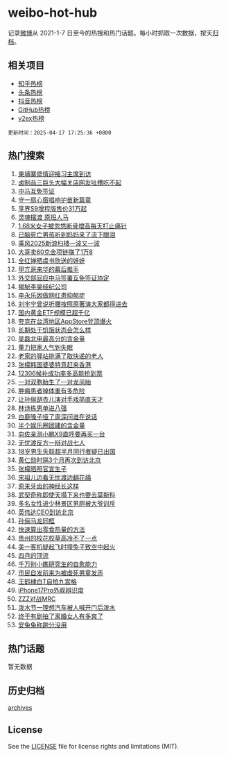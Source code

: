 # weibo-hot-hub

记录[微博](https://www.weibo.com)从 2021-1-7 日至今的热搜和热门话题。每小时抓取一次数据，按天[归档](archives)。

## 相关项目

- [知乎热榜](https://github.com/snaildev/zhihu-hot-hub)
- [头条热榜](https://github.com/snaildev/toutiao-hot-hub)
- [抖音热榜](https://github.com/snaildev/douyin-hot-hub)
- [GitHub热榜](https://github.com/snaildev/github-hot-hub)
- [v2ex热榜](https://github.com/snaildev/v2ex-hot-hub)


`更新时间：2025-04-17 17:25:36 +0800`

## 热门搜索

1. [柬埔寨盛情迎接习主席到访](https://m.weibo.cn/search?containerid=100103type%3D1%26t%3D10%26q%3D%23%E6%9F%AC%E5%9F%94%E5%AF%A8%E7%9B%9B%E6%83%85%E8%BF%8E%E6%8E%A5%E4%B9%A0%E4%B8%BB%E5%B8%AD%E5%88%B0%E8%AE%BF%23&stream_entry_id=51&isnewpage=1&extparam=seat%3D1%26pos%3D0%26filter_type%3Drealtimehot%26stream_entry_id%3D51%26c_type%3D51%26q%3D%2523%25E6%259F%25AC%25E5%259F%2594%25E5%25AF%25A8%25E7%259B%259B%25E6%2583%2585%25E8%25BF%258E%25E6%258E%25A5%25E4%25B9%25A0%25E4%25B8%25BB%25E5%25B8%25AD%25E5%2588%25B0%25E8%25AE%25BF%2523%26dgr%3D0%26cate%3D10103%26display_time%3D1744881934%26pre_seqid%3D174488193447703934333134)
1. [卤制品三巨头大幅关店网友吐槽吃不起](https://m.weibo.cn/search?containerid=100103type%3D1%26t%3D10%26q%3D%23%E5%8D%A4%E5%88%B6%E5%93%81%E4%B8%89%E5%B7%A8%E5%A4%B4%E5%A4%A7%E5%B9%85%E5%85%B3%E5%BA%97%E7%BD%91%E5%8F%8B%E5%90%90%E6%A7%BD%E5%90%83%E4%B8%8D%E8%B5%B7%23&stream_entry_id=31&isnewpage=1&extparam=seat%3D1%26stream_entry_id%3D31%26pos%3D0%26realpos%3D1%26band_rank%3D1%26flag%3D1%26filter_type%3Drealtimehot%26q%3D%2523%25E5%258D%25A4%25E5%2588%25B6%25E5%2593%2581%25E4%25B8%2589%25E5%25B7%25A8%25E5%25A4%25B4%25E5%25A4%25A7%25E5%25B9%2585%25E5%2585%25B3%25E5%25BA%2597%25E7%25BD%2591%25E5%258F%258B%25E5%2590%2590%25E6%25A7%25BD%25E5%2590%2583%25E4%25B8%258D%25E8%25B5%25B7%2523%26c_type%3D31%26lcate%3D5001%26dgr%3D0%26cate%3D5001%26display_time%3D1744881934%26pre_seqid%3D174488193447703934333134)
1. [中马互免签证](https://m.weibo.cn/search?containerid=100103type%3D1%26t%3D10%26q%3D%23%E4%B8%AD%E9%A9%AC%E4%BA%92%E5%85%8D%E7%AD%BE%E8%AF%81%23&stream_entry_id=31&isnewpage=1&extparam=seat%3D1%26stream_entry_id%3D31%26pos%3D1%26realpos%3D2%26band_rank%3D2%26flag%3D1%26filter_type%3Drealtimehot%26q%3D%2523%25E4%25B8%25AD%25E9%25A9%25AC%25E4%25BA%2592%25E5%2585%258D%25E7%25AD%25BE%25E8%25AF%2581%2523%26c_type%3D31%26lcate%3D5001%26dgr%3D0%26cate%3D5001%26display_time%3D1744881934%26pre_seqid%3D174488193447703934333134)
1. [守一扇心窗唱响护苗新篇章](https://m.weibo.cn/search?containerid=100103type%3D1%26t%3D10%26q%3D%23%E5%AE%88%E4%B8%80%E6%89%87%E5%BF%83%E7%AA%97%E5%94%B1%E5%93%8D%E6%8A%A4%E8%8B%97%E6%96%B0%E7%AF%87%E7%AB%A0%23&stream_entry_id=31&isnewpage=1&extparam=seat%3D1%26stream_entry_id%3D31%26pos%3D2%26realpos%3D3%26band_rank%3D3%26flag%3D0%26filter_type%3Drealtimehot%26q%3D%2523%25E5%25AE%2588%25E4%25B8%2580%25E6%2589%2587%25E5%25BF%2583%25E7%25AA%2597%25E5%2594%25B1%25E5%2593%258D%25E6%258A%25A4%25E8%258B%2597%25E6%2596%25B0%25E7%25AF%2587%25E7%25AB%25A0%2523%26c_type%3D31%26lcate%3D5001%26dgr%3D0%26cate%3D5001%26display_time%3D1744881934%26pre_seqid%3D174488193447703934333134)
1. [享界S9增程版售价31万起](https://m.weibo.cn/search?containerid=100103type%3D1%26t%3D10%26q%3D%23%E4%BA%AB%E7%95%8CS9%E5%A2%9E%E7%A8%8B%E7%89%88%E5%94%AE%E4%BB%B731%E4%B8%87%E8%B5%B7%23&stream_entry_id=31&isnewpage=1&extparam=seat%3D1%26adid%3D283109%26stream_entry_id%3D31%26pos%3D3%26topic_ad%3D1%26band_rank%3D4%26is_ad_pos%3D1%26filter_type%3Drealtimehot%26q%3D%2523%25E4%25BA%25AB%25E7%2595%258CS9%25E5%25A2%259E%25E7%25A8%258B%25E7%2589%2588%25E5%2594%25AE%25E4%25BB%25B731%25E4%25B8%2587%25E8%25B5%25B7%2523%26c_type%3D31%26lcate%3D5001%26dgr%3D0%26cate%3D5001%26display_time%3D1744881934%26pre_seqid%3D174488193447703934333134)
1. [灵魂摆渡 原班人马](https://m.weibo.cn/search?containerid=100103type%3D1%26t%3D10%26q%3D%E7%81%B5%E9%AD%82%E6%91%86%E6%B8%A1+%E5%8E%9F%E7%8F%AD%E4%BA%BA%E9%A9%AC&stream_entry_id=31&isnewpage=1&extparam=seat%3D1%26stream_entry_id%3D31%26pos%3D4%26realpos%3D4%26band_rank%3D4%26flag%3D1%26filter_type%3Drealtimehot%26q%3D%25E7%2581%25B5%25E9%25AD%2582%25E6%2591%2586%25E6%25B8%25A1%2520%25E5%258E%259F%25E7%258F%25AD%25E4%25BA%25BA%25E9%25A9%25AC%26c_type%3D31%26lcate%3D5001%26dgr%3D0%26cate%3D5001%26display_time%3D1744881934%26pre_seqid%3D174488193447703934333134)
1. [1.68米女子被忽悠断骨增高每天打止痛针](https://m.weibo.cn/search?containerid=100103type%3D1%26t%3D10%26q%3D%231.68%E7%B1%B3%E5%A5%B3%E5%AD%90%E8%A2%AB%E5%BF%BD%E6%82%A0%E6%96%AD%E9%AA%A8%E5%A2%9E%E9%AB%98%E6%AF%8F%E5%A4%A9%E6%89%93%E6%AD%A2%E7%97%9B%E9%92%88%23&stream_entry_id=31&isnewpage=1&extparam=seat%3D1%26stream_entry_id%3D31%26pos%3D5%26realpos%3D5%26band_rank%3D5%26flag%3D0%26filter_type%3Drealtimehot%26q%3D%25231.68%25E7%25B1%25B3%25E5%25A5%25B3%25E5%25AD%2590%25E8%25A2%25AB%25E5%25BF%25BD%25E6%2582%25A0%25E6%2596%25AD%25E9%25AA%25A8%25E5%25A2%259E%25E9%25AB%2598%25E6%25AF%258F%25E5%25A4%25A9%25E6%2589%2593%25E6%25AD%25A2%25E7%2597%259B%25E9%2592%2588%2523%26c_type%3D31%26lcate%3D5001%26dgr%3D0%26cate%3D5001%26display_time%3D1744881934%26pre_seqid%3D174488193447703934333134)
1. [已脑死亡男孩听到妈妈来了流下眼泪](https://m.weibo.cn/search?containerid=100103type%3D1%26t%3D10%26q%3D%23%E5%B7%B2%E8%84%91%E6%AD%BB%E4%BA%A1%E7%94%B7%E5%AD%A9%E5%90%AC%E5%88%B0%E5%A6%88%E5%A6%88%E6%9D%A5%E4%BA%86%E6%B5%81%E4%B8%8B%E7%9C%BC%E6%B3%AA%23&stream_entry_id=31&isnewpage=1&extparam=seat%3D1%26stream_entry_id%3D31%26pos%3D6%26realpos%3D6%26band_rank%3D6%26flag%3D2%26filter_type%3Drealtimehot%26q%3D%2523%25E5%25B7%25B2%25E8%2584%2591%25E6%25AD%25BB%25E4%25BA%25A1%25E7%2594%25B7%25E5%25AD%25A9%25E5%2590%25AC%25E5%2588%25B0%25E5%25A6%2588%25E5%25A6%2588%25E6%259D%25A5%25E4%25BA%2586%25E6%25B5%2581%25E4%25B8%258B%25E7%259C%25BC%25E6%25B3%25AA%2523%26c_type%3D31%26lcate%3D5001%26dgr%3D0%26cate%3D5001%26display_time%3D1744881934%26pre_seqid%3D174488193447703934333134)
1. [乘风2025新浪扫楼一波又一波](https://m.weibo.cn/search?containerid=100103type%3D1%26t%3D10%26q%3D%23%E4%B9%98%E9%A3%8E2025%E6%96%B0%E6%B5%AA%E6%89%AB%E6%A5%BC%E4%B8%80%E6%B3%A2%E5%8F%88%E4%B8%80%E6%B3%A2%23&stream_entry_id=31&isnewpage=1&extparam=seat%3D1%26adid%3D283145%26is_ad_pos%3D1%26pos%3D7%26band_rank%3D7%26stream_entry_id%3D31%26filter_type%3Drealtimehot%26q%3D%2523%25E4%25B9%2598%25E9%25A3%258E2025%25E6%2596%25B0%25E6%25B5%25AA%25E6%2589%25AB%25E6%25A5%25BC%25E4%25B8%2580%25E6%25B3%25A2%25E5%258F%2588%25E4%25B8%2580%25E6%25B3%25A2%2523%26c_type%3D31%26lcate%3D5001%26dgr%3D0%26cate%3D5001%26display_time%3D1744881934%26pre_seqid%3D174488193447703934333134)
1. [大哥卖60克金项链赚了1万8](https://m.weibo.cn/search?containerid=100103type%3D1%26t%3D10%26q%3D%23%E5%A4%A7%E5%93%A5%E5%8D%9660%E5%85%8B%E9%87%91%E9%A1%B9%E9%93%BE%E8%B5%9A%E4%BA%861%E4%B8%878%23&stream_entry_id=31&isnewpage=1&extparam=seat%3D1%26stream_entry_id%3D31%26pos%3D8%26realpos%3D7%26band_rank%3D7%26flag%3D1%26filter_type%3Drealtimehot%26q%3D%2523%25E5%25A4%25A7%25E5%2593%25A5%25E5%258D%259660%25E5%2585%258B%25E9%2587%2591%25E9%25A1%25B9%25E9%2593%25BE%25E8%25B5%259A%25E4%25BA%25861%25E4%25B8%25878%2523%26c_type%3D31%26lcate%3D5001%26dgr%3D0%26cate%3D5001%26display_time%3D1744881934%26pre_seqid%3D174488193447703934333134)
1. [全红婵晒虞书欣送的娃娃](https://m.weibo.cn/search?containerid=100103type%3D1%26t%3D10%26q%3D%23%E5%85%A8%E7%BA%A2%E5%A9%B5%E6%99%92%E8%99%9E%E4%B9%A6%E6%AC%A3%E9%80%81%E7%9A%84%E5%A8%83%E5%A8%83%23&stream_entry_id=31&isnewpage=1&extparam=seat%3D1%26stream_entry_id%3D31%26pos%3D9%26realpos%3D8%26band_rank%3D8%26flag%3D0%26filter_type%3Drealtimehot%26q%3D%2523%25E5%2585%25A8%25E7%25BA%25A2%25E5%25A9%25B5%25E6%2599%2592%25E8%2599%259E%25E4%25B9%25A6%25E6%25AC%25A3%25E9%2580%2581%25E7%259A%2584%25E5%25A8%2583%25E5%25A8%2583%2523%26c_type%3D31%26lcate%3D5001%26dgr%3D0%26cate%3D5001%26display_time%3D1744881934%26pre_seqid%3D174488193447703934333134)
1. [甲亢哥来华的幕后推手](https://m.weibo.cn/search?containerid=100103type%3D1%26t%3D10%26q%3D%E7%94%B2%E4%BA%A2%E5%93%A5%E6%9D%A5%E5%8D%8E%E7%9A%84%E5%B9%95%E5%90%8E%E6%8E%A8%E6%89%8B&stream_entry_id=31&isnewpage=1&extparam=seat%3D1%26stream_entry_id%3D31%26pos%3D10%26realpos%3D9%26band_rank%3D9%26flag%3D0%26filter_type%3Drealtimehot%26q%3D%25E7%2594%25B2%25E4%25BA%25A2%25E5%2593%25A5%25E6%259D%25A5%25E5%258D%258E%25E7%259A%2584%25E5%25B9%2595%25E5%2590%258E%25E6%258E%25A8%25E6%2589%258B%26c_type%3D31%26lcate%3D5001%26dgr%3D0%26cate%3D5001%26display_time%3D1744881934%26pre_seqid%3D174488193447703934333134)
1. [外交部回应中马签署互免签证协定](https://m.weibo.cn/search?containerid=100103type%3D1%26t%3D10%26q%3D%23%E5%A4%96%E4%BA%A4%E9%83%A8%E5%9B%9E%E5%BA%94%E4%B8%AD%E9%A9%AC%E7%AD%BE%E7%BD%B2%E4%BA%92%E5%85%8D%E7%AD%BE%E8%AF%81%E5%8D%8F%E5%AE%9A%23&stream_entry_id=31&isnewpage=1&extparam=seat%3D1%26stream_entry_id%3D31%26pos%3D11%26realpos%3D10%26band_rank%3D10%26flag%3D1%26filter_type%3Drealtimehot%26q%3D%2523%25E5%25A4%2596%25E4%25BA%25A4%25E9%2583%25A8%25E5%259B%259E%25E5%25BA%2594%25E4%25B8%25AD%25E9%25A9%25AC%25E7%25AD%25BE%25E7%25BD%25B2%25E4%25BA%2592%25E5%2585%258D%25E7%25AD%25BE%25E8%25AF%2581%25E5%258D%258F%25E5%25AE%259A%2523%26c_type%3D31%26lcate%3D5001%26dgr%3D0%26cate%3D5001%26display_time%3D1744881934%26pre_seqid%3D174488193447703934333134)
1. [揭秘李昊经纪公司](https://m.weibo.cn/search?containerid=100103type%3D1%26t%3D10%26q%3D%23%E6%8F%AD%E7%A7%98%E6%9D%8E%E6%98%8A%E7%BB%8F%E7%BA%AA%E5%85%AC%E5%8F%B8%23&stream_entry_id=31&isnewpage=1&extparam=seat%3D1%26stream_entry_id%3D31%26pos%3D12%26realpos%3D11%26band_rank%3D11%26flag%3D1%26filter_type%3Drealtimehot%26q%3D%2523%25E6%258F%25AD%25E7%25A7%2598%25E6%259D%258E%25E6%2598%258A%25E7%25BB%258F%25E7%25BA%25AA%25E5%2585%25AC%25E5%258F%25B8%2523%26c_type%3D31%26lcate%3D5001%26dgr%3D0%26cate%3D5001%26display_time%3D1744881934%26pre_seqid%3D174488193447703934333134)
1. [李永乐因做网红患抑郁症](https://m.weibo.cn/search?containerid=100103type%3D1%26t%3D10%26q%3D%23%E6%9D%8E%E6%B0%B8%E4%B9%90%E5%9B%A0%E5%81%9A%E7%BD%91%E7%BA%A2%E6%82%A3%E6%8A%91%E9%83%81%E7%97%87%23&stream_entry_id=31&isnewpage=1&extparam=seat%3D1%26stream_entry_id%3D31%26pos%3D13%26realpos%3D12%26band_rank%3D12%26flag%3D1%26filter_type%3Drealtimehot%26q%3D%2523%25E6%259D%258E%25E6%25B0%25B8%25E4%25B9%2590%25E5%259B%25A0%25E5%2581%259A%25E7%25BD%2591%25E7%25BA%25A2%25E6%2582%25A3%25E6%258A%2591%25E9%2583%2581%25E7%2597%2587%2523%26c_type%3D31%26lcate%3D5001%26dgr%3D0%26cate%3D5001%26display_time%3D1744881934%26pre_seqid%3D174488193447703934333134)
1. [刘宇宁曾说折腰按照原著演大家都得进去](https://m.weibo.cn/search?containerid=100103type%3D1%26t%3D10%26q%3D%23%E5%88%98%E5%AE%87%E5%AE%81%E6%9B%BE%E8%AF%B4%E6%8A%98%E8%85%B0%E6%8C%89%E7%85%A7%E5%8E%9F%E8%91%97%E6%BC%94%E5%A4%A7%E5%AE%B6%E9%83%BD%E5%BE%97%E8%BF%9B%E5%8E%BB%23&stream_entry_id=31&isnewpage=1&extparam=seat%3D1%26stream_entry_id%3D31%26pos%3D14%26realpos%3D13%26band_rank%3D13%26flag%3D1%26filter_type%3Drealtimehot%26q%3D%2523%25E5%2588%2598%25E5%25AE%2587%25E5%25AE%2581%25E6%259B%25BE%25E8%25AF%25B4%25E6%258A%2598%25E8%2585%25B0%25E6%258C%2589%25E7%2585%25A7%25E5%258E%259F%25E8%2591%2597%25E6%25BC%2594%25E5%25A4%25A7%25E5%25AE%25B6%25E9%2583%25BD%25E5%25BE%2597%25E8%25BF%259B%25E5%258E%25BB%2523%26c_type%3D31%26lcate%3D5001%26dgr%3D0%26cate%3D5001%26display_time%3D1744881934%26pre_seqid%3D174488193447703934333134)
1. [国内黄金ETF规模已超千亿](https://m.weibo.cn/search?containerid=100103type%3D1%26t%3D10%26q%3D%23%E5%9B%BD%E5%86%85%E9%BB%84%E9%87%91ETF%E8%A7%84%E6%A8%A1%E5%B7%B2%E8%B6%85%E5%8D%83%E4%BA%BF%23&stream_entry_id=31&isnewpage=1&extparam=seat%3D1%26stream_entry_id%3D31%26pos%3D15%26realpos%3D14%26band_rank%3D14%26flag%3D1%26filter_type%3Drealtimehot%26q%3D%2523%25E5%259B%25BD%25E5%2586%2585%25E9%25BB%2584%25E9%2587%2591ETF%25E8%25A7%2584%25E6%25A8%25A1%25E5%25B7%25B2%25E8%25B6%2585%25E5%258D%2583%25E4%25BA%25BF%2523%26c_type%3D31%26lcate%3D5001%26dgr%3D0%26cate%3D5001%26display_time%3D1744881934%26pre_seqid%3D174488193447703934333134)
1. [夸克在台湾地区AppStore登顶爆火](https://m.weibo.cn/search?containerid=100103type%3D1%26t%3D10%26q%3D%23%E5%A4%B8%E5%85%8B%E5%9C%A8%E5%8F%B0%E6%B9%BE%E5%9C%B0%E5%8C%BAAppStore%E7%99%BB%E9%A1%B6%E7%88%86%E7%81%AB%23&stream_entry_id=31&isnewpage=1&extparam=seat%3D1%26adid%3D283165%26stream_entry_id%3D31%26pos%3D16%26realpos%3D15%26band_rank%3D15%26flag%3D1%26filter_type%3Drealtimehot%26q%3D%2523%25E5%25A4%25B8%25E5%2585%258B%25E5%259C%25A8%25E5%258F%25B0%25E6%25B9%25BE%25E5%259C%25B0%25E5%258C%25BAAppStore%25E7%2599%25BB%25E9%25A1%25B6%25E7%2588%2586%25E7%2581%25AB%2523%26c_type%3D31%26lcate%3D5001%26dgr%3D0%26cate%3D5001%26display_time%3D1744881934%26pre_seqid%3D174488193447703934333134)
1. [长期处于饥饿状态会怎么样](https://m.weibo.cn/search?containerid=100103type%3D1%26t%3D10%26q%3D%E9%95%BF%E6%9C%9F%E5%A4%84%E4%BA%8E%E9%A5%A5%E9%A5%BF%E7%8A%B6%E6%80%81%E4%BC%9A%E6%80%8E%E4%B9%88%E6%A0%B7&stream_entry_id=31&isnewpage=1&extparam=seat%3D1%26stream_entry_id%3D31%26pos%3D17%26is_ai_ask%3D1%26band_rank%3D16%26realpos%3D16%26first_ask_mid%3D%26flag%3D0%26filter_type%3Drealtimehot%26q%3D%25E9%2595%25BF%25E6%259C%259F%25E5%25A4%2584%25E4%25BA%258E%25E9%25A5%25A5%25E9%25A5%25BF%25E7%258A%25B6%25E6%2580%2581%25E4%25BC%259A%25E6%2580%258E%25E4%25B9%2588%25E6%25A0%25B7%26c_type%3D31%26lcate%3D5001%26dgr%3D0%26cate%3D5001%26display_time%3D1744881934%26pre_seqid%3D174488193447703934333134)
1. [吴磊北电最高分的含金量](https://m.weibo.cn/search?containerid=100103type%3D1%26t%3D10%26q%3D%23%E5%90%B4%E7%A3%8A%E5%8C%97%E7%94%B5%E6%9C%80%E9%AB%98%E5%88%86%E7%9A%84%E5%90%AB%E9%87%91%E9%87%8F%23&stream_entry_id=31&isnewpage=1&extparam=seat%3D1%26stream_entry_id%3D31%26pos%3D18%26realpos%3D17%26band_rank%3D17%26flag%3D1%26filter_type%3Drealtimehot%26q%3D%2523%25E5%2590%25B4%25E7%25A3%258A%25E5%258C%2597%25E7%2594%25B5%25E6%259C%2580%25E9%25AB%2598%25E5%2588%2586%25E7%259A%2584%25E5%2590%25AB%25E9%2587%2591%25E9%2587%258F%2523%26c_type%3D31%26lcate%3D5001%26dgr%3D0%26cate%3D5001%26display_time%3D1744881934%26pre_seqid%3D174488193447703934333134)
1. [董力把家人气到失眠](https://m.weibo.cn/search?containerid=100103type%3D1%26t%3D10%26q%3D%E8%91%A3%E5%8A%9B%E6%8A%8A%E5%AE%B6%E4%BA%BA%E6%B0%94%E5%88%B0%E5%A4%B1%E7%9C%A0&stream_entry_id=31&isnewpage=1&extparam=seat%3D1%26stream_entry_id%3D31%26pos%3D19%26realpos%3D18%26band_rank%3D18%26flag%3D2%26filter_type%3Drealtimehot%26q%3D%25E8%2591%25A3%25E5%258A%259B%25E6%258A%258A%25E5%25AE%25B6%25E4%25BA%25BA%25E6%25B0%2594%25E5%2588%25B0%25E5%25A4%25B1%25E7%259C%25A0%26c_type%3D31%26lcate%3D5001%26dgr%3D0%26cate%3D5001%26display_time%3D1744881934%26pre_seqid%3D174488193447703934333134)
1. [老家的驿站排满了取快递的老人](https://m.weibo.cn/search?containerid=100103type%3D1%26t%3D10%26q%3D%23%E8%80%81%E5%AE%B6%E7%9A%84%E9%A9%BF%E7%AB%99%E6%8E%92%E6%BB%A1%E4%BA%86%E5%8F%96%E5%BF%AB%E9%80%92%E7%9A%84%E8%80%81%E4%BA%BA%23&stream_entry_id=31&isnewpage=1&extparam=seat%3D1%26stream_entry_id%3D31%26pos%3D20%26realpos%3D19%26band_rank%3D19%26flag%3D1%26filter_type%3Drealtimehot%26q%3D%2523%25E8%2580%2581%25E5%25AE%25B6%25E7%259A%2584%25E9%25A9%25BF%25E7%25AB%2599%25E6%258E%2592%25E6%25BB%25A1%25E4%25BA%2586%25E5%258F%2596%25E5%25BF%25AB%25E9%2580%2592%25E7%259A%2584%25E8%2580%2581%25E4%25BA%25BA%2523%26c_type%3D31%26lcate%3D5001%26dgr%3D0%26cate%3D5001%26display_time%3D1744881934%26pre_seqid%3D174488193447703934333134)
1. [张檬韩国婆婆特意赶来香港](https://m.weibo.cn/search?containerid=100103type%3D1%26t%3D10%26q%3D%23%E5%BC%A0%E6%AA%AC%E9%9F%A9%E5%9B%BD%E5%A9%86%E5%A9%86%E7%89%B9%E6%84%8F%E8%B5%B6%E6%9D%A5%E9%A6%99%E6%B8%AF%23&stream_entry_id=31&isnewpage=1&extparam=seat%3D1%26stream_entry_id%3D31%26pos%3D21%26realpos%3D20%26band_rank%3D20%26flag%3D2%26filter_type%3Drealtimehot%26q%3D%2523%25E5%25BC%25A0%25E6%25AA%25AC%25E9%259F%25A9%25E5%259B%25BD%25E5%25A9%2586%25E5%25A9%2586%25E7%2589%25B9%25E6%2584%258F%25E8%25B5%25B6%25E6%259D%25A5%25E9%25A6%2599%25E6%25B8%25AF%2523%26c_type%3D31%26lcate%3D5001%26dgr%3D0%26cate%3D5001%26display_time%3D1744881934%26pre_seqid%3D174488193447703934333134)
1. [12306候补成功率多高能抢到票](https://m.weibo.cn/search?containerid=100103type%3D1%26t%3D10%26q%3D%2312306%E5%80%99%E8%A1%A5%E6%88%90%E5%8A%9F%E7%8E%87%E5%A4%9A%E9%AB%98%E8%83%BD%E6%8A%A2%E5%88%B0%E7%A5%A8%23&stream_entry_id=31&isnewpage=1&extparam=seat%3D1%26stream_entry_id%3D31%26pos%3D22%26realpos%3D21%26band_rank%3D21%26flag%3D1%26filter_type%3Drealtimehot%26q%3D%252312306%25E5%2580%2599%25E8%25A1%25A5%25E6%2588%2590%25E5%258A%259F%25E7%258E%2587%25E5%25A4%259A%25E9%25AB%2598%25E8%2583%25BD%25E6%258A%25A2%25E5%2588%25B0%25E7%25A5%25A8%2523%26c_type%3D31%26lcate%3D5001%26dgr%3D0%26cate%3D5001%26display_time%3D1744881934%26pre_seqid%3D174488193447703934333134)
1. [一对双胞胎生了一对龙凤胎](https://m.weibo.cn/search?containerid=100103type%3D1%26t%3D10%26q%3D%23%E4%B8%80%E5%AF%B9%E5%8F%8C%E8%83%9E%E8%83%8E%E7%94%9F%E4%BA%86%E4%B8%80%E5%AF%B9%E9%BE%99%E5%87%A4%E8%83%8E%23&stream_entry_id=31&isnewpage=1&extparam=seat%3D1%26stream_entry_id%3D31%26pos%3D23%26realpos%3D22%26band_rank%3D22%26flag%3D0%26filter_type%3Drealtimehot%26q%3D%2523%25E4%25B8%2580%25E5%25AF%25B9%25E5%258F%258C%25E8%2583%259E%25E8%2583%258E%25E7%2594%259F%25E4%25BA%2586%25E4%25B8%2580%25E5%25AF%25B9%25E9%25BE%2599%25E5%2587%25A4%25E8%2583%258E%2523%26c_type%3D31%26lcate%3D5001%26dgr%3D0%26cate%3D5001%26display_time%3D1744881934%26pre_seqid%3D174488193447703934333134)
1. [肿瘤患者掉体重有多危险](https://m.weibo.cn/search?containerid=100103type%3D1%26t%3D10%26q%3D%23%E8%82%BF%E7%98%A4%E6%82%A3%E8%80%85%E6%8E%89%E4%BD%93%E9%87%8D%E6%9C%89%E5%A4%9A%E5%8D%B1%E9%99%A9%23&stream_entry_id=31&isnewpage=1&extparam=seat%3D1%26stream_entry_id%3D31%26pos%3D24%26is_ai_ask%3D1%26band_rank%3D23%26realpos%3D23%26first_ask_mid%3D%26flag%3D0%26filter_type%3Drealtimehot%26q%3D%2523%25E8%2582%25BF%25E7%2598%25A4%25E6%2582%25A3%25E8%2580%2585%25E6%258E%2589%25E4%25BD%2593%25E9%2587%258D%25E6%259C%2589%25E5%25A4%259A%25E5%258D%25B1%25E9%2599%25A9%2523%26c_type%3D31%26lcate%3D5001%26dgr%3D0%26cate%3D5001%26display_time%3D1744881934%26pre_seqid%3D174488193447703934333134)
1. [让孙俪胡杏儿演对手戏简直天才](https://m.weibo.cn/search?containerid=100103type%3D1%26t%3D10%26q%3D%E8%AE%A9%E5%AD%99%E4%BF%AA%E8%83%A1%E6%9D%8F%E5%84%BF%E6%BC%94%E5%AF%B9%E6%89%8B%E6%88%8F%E7%AE%80%E7%9B%B4%E5%A4%A9%E6%89%8D&stream_entry_id=31&isnewpage=1&extparam=seat%3D1%26stream_entry_id%3D31%26pos%3D25%26realpos%3D24%26band_rank%3D24%26flag%3D0%26filter_type%3Drealtimehot%26q%3D%25E8%25AE%25A9%25E5%25AD%2599%25E4%25BF%25AA%25E8%2583%25A1%25E6%259D%258F%25E5%2584%25BF%25E6%25BC%2594%25E5%25AF%25B9%25E6%2589%258B%25E6%2588%258F%25E7%25AE%2580%25E7%259B%25B4%25E5%25A4%25A9%25E6%2589%258D%26c_type%3D31%26lcate%3D5001%26dgr%3D0%26cate%3D5001%26display_time%3D1744881934%26pre_seqid%3D174488193447703934333134)
1. [林诗栋男单进八强](https://m.weibo.cn/search?containerid=100103type%3D1%26t%3D10%26q%3D%23%E6%9E%97%E8%AF%97%E6%A0%8B%E7%94%B7%E5%8D%95%E8%BF%9B%E5%85%AB%E5%BC%BA%23&stream_entry_id=31&isnewpage=1&extparam=seat%3D1%26stream_entry_id%3D31%26pos%3D26%26realpos%3D25%26band_rank%3D25%26flag%3D1%26filter_type%3Drealtimehot%26q%3D%2523%25E6%259E%2597%25E8%25AF%2597%25E6%25A0%258B%25E7%2594%25B7%25E5%258D%2595%25E8%25BF%259B%25E5%2585%25AB%25E5%25BC%25BA%2523%26c_type%3D31%26lcate%3D5001%26dgr%3D0%26cate%3D5001%26display_time%3D1744881934%26pre_seqid%3D174488193447703934333134)
1. [白鹿嗓子哑了周深问谁在说话](https://m.weibo.cn/search?containerid=100103type%3D1%26t%3D10%26q%3D%23%E7%99%BD%E9%B9%BF%E5%97%93%E5%AD%90%E5%93%91%E4%BA%86%E5%91%A8%E6%B7%B1%E9%97%AE%E8%B0%81%E5%9C%A8%E8%AF%B4%E8%AF%9D%23&stream_entry_id=31&isnewpage=1&extparam=seat%3D1%26stream_entry_id%3D31%26pos%3D27%26realpos%3D26%26band_rank%3D26%26flag%3D0%26filter_type%3Drealtimehot%26q%3D%2523%25E7%2599%25BD%25E9%25B9%25BF%25E5%2597%2593%25E5%25AD%2590%25E5%2593%2591%25E4%25BA%2586%25E5%2591%25A8%25E6%25B7%25B1%25E9%2597%25AE%25E8%25B0%2581%25E5%259C%25A8%25E8%25AF%25B4%25E8%25AF%259D%2523%26c_type%3D31%26lcate%3D5001%26dgr%3D0%26cate%3D5001%26display_time%3D1744881934%26pre_seqid%3D174488193447703934333134)
1. [半个娱乐圈团建的含金量](https://m.weibo.cn/search?containerid=100103type%3D1%26t%3D10%26q%3D%23%E5%8D%8A%E4%B8%AA%E5%A8%B1%E4%B9%90%E5%9C%88%E5%9B%A2%E5%BB%BA%E7%9A%84%E5%90%AB%E9%87%91%E9%87%8F%23&stream_entry_id=31&isnewpage=1&extparam=seat%3D1%26stream_entry_id%3D31%26pos%3D28%26realpos%3D27%26band_rank%3D27%26flag%3D0%26filter_type%3Drealtimehot%26q%3D%2523%25E5%258D%258A%25E4%25B8%25AA%25E5%25A8%25B1%25E4%25B9%2590%25E5%259C%2588%25E5%259B%25A2%25E5%25BB%25BA%25E7%259A%2584%25E5%2590%25AB%25E9%2587%2591%25E9%2587%258F%2523%26c_type%3D31%26lcate%3D5001%26dgr%3D0%26cate%3D5001%26display_time%3D1744881934%26pre_seqid%3D174488193447703934333134)
1. [向佐亲测小鹏X9直呼要再买一台](https://m.weibo.cn/search?containerid=100103type%3D1%26t%3D10%26q%3D%23%E5%90%91%E4%BD%90%E4%BA%B2%E6%B5%8B%E5%B0%8F%E9%B9%8FX9%E7%9B%B4%E5%91%BC%E8%A6%81%E5%86%8D%E4%B9%B0%E4%B8%80%E5%8F%B0%23&stream_entry_id=31&isnewpage=1&extparam=seat%3D1%26stream_entry_id%3D31%26pos%3D29%26realpos%3D28%26band_rank%3D28%26flag%3D1%26filter_type%3Drealtimehot%26q%3D%2523%25E5%2590%2591%25E4%25BD%2590%25E4%25BA%25B2%25E6%25B5%258B%25E5%25B0%258F%25E9%25B9%258FX9%25E7%259B%25B4%25E5%2591%25BC%25E8%25A6%2581%25E5%2586%258D%25E4%25B9%25B0%25E4%25B8%2580%25E5%258F%25B0%2523%26c_type%3D31%26lcate%3D5001%26dgr%3D0%26cate%3D5001%26display_time%3D1744881934%26pre_seqid%3D174488193447703934333134)
1. [无忧渡反方一辩对战七人](https://m.weibo.cn/search?containerid=100103type%3D1%26t%3D10%26q%3D%E6%97%A0%E5%BF%A7%E6%B8%A1%E5%8F%8D%E6%96%B9%E4%B8%80%E8%BE%A9%E5%AF%B9%E6%88%98%E4%B8%83%E4%BA%BA&stream_entry_id=31&isnewpage=1&extparam=seat%3D1%26stream_entry_id%3D31%26pos%3D30%26realpos%3D29%26band_rank%3D29%26flag%3D1%26filter_type%3Drealtimehot%26q%3D%25E6%2597%25A0%25E5%25BF%25A7%25E6%25B8%25A1%25E5%258F%258D%25E6%2596%25B9%25E4%25B8%2580%25E8%25BE%25A9%25E5%25AF%25B9%25E6%2588%2598%25E4%25B8%2583%25E4%25BA%25BA%26c_type%3D31%26lcate%3D5001%26dgr%3D0%26cate%3D5001%26display_time%3D1744881934%26pre_seqid%3D174488193447703934333134)
1. [18岁男生失联超半月同行者疑已出国](https://m.weibo.cn/search?containerid=100103type%3D1%26t%3D10%26q%3D%2318%E5%B2%81%E7%94%B7%E7%94%9F%E5%A4%B1%E8%81%94%E8%B6%85%E5%8D%8A%E6%9C%88%E5%90%8C%E8%A1%8C%E8%80%85%E7%96%91%E5%B7%B2%E5%87%BA%E5%9B%BD%23&stream_entry_id=31&isnewpage=1&extparam=seat%3D1%26stream_entry_id%3D31%26pos%3D31%26realpos%3D30%26band_rank%3D30%26flag%3D1%26filter_type%3Drealtimehot%26q%3D%252318%25E5%25B2%2581%25E7%2594%25B7%25E7%2594%259F%25E5%25A4%25B1%25E8%2581%2594%25E8%25B6%2585%25E5%258D%258A%25E6%259C%2588%25E5%2590%258C%25E8%25A1%258C%25E8%2580%2585%25E7%2596%2591%25E5%25B7%25B2%25E5%2587%25BA%25E5%259B%25BD%2523%26c_type%3D31%26lcate%3D5001%26dgr%3D0%26cate%3D5001%26display_time%3D1744881934%26pre_seqid%3D174488193447703934333134)
1. [黄仁勋时隔3个月再次到访北京](https://m.weibo.cn/search?containerid=100103type%3D1%26t%3D10%26q%3D%23%E9%BB%84%E4%BB%81%E5%8B%8B%E6%97%B6%E9%9A%943%E4%B8%AA%E6%9C%88%E5%86%8D%E6%AC%A1%E5%88%B0%E8%AE%BF%E5%8C%97%E4%BA%AC%23&stream_entry_id=31&isnewpage=1&extparam=seat%3D1%26stream_entry_id%3D31%26pos%3D32%26realpos%3D31%26band_rank%3D31%26flag%3D0%26filter_type%3Drealtimehot%26q%3D%2523%25E9%25BB%2584%25E4%25BB%2581%25E5%258B%258B%25E6%2597%25B6%25E9%259A%25943%25E4%25B8%25AA%25E6%259C%2588%25E5%2586%258D%25E6%25AC%25A1%25E5%2588%25B0%25E8%25AE%25BF%25E5%258C%2597%25E4%25BA%25AC%2523%26c_type%3D31%26lcate%3D5001%26dgr%3D0%26cate%3D5001%26display_time%3D1744881934%26pre_seqid%3D174488193447703934333134)
1. [张檬晒照官宣生子](https://m.weibo.cn/search?containerid=100103type%3D1%26t%3D10%26q%3D%23%E5%BC%A0%E6%AA%AC%E6%99%92%E7%85%A7%E5%AE%98%E5%AE%A3%E7%94%9F%E5%AD%90%23&stream_entry_id=31&isnewpage=1&extparam=seat%3D1%26stream_entry_id%3D31%26pos%3D33%26realpos%3D32%26band_rank%3D32%26flag%3D0%26filter_type%3Drealtimehot%26q%3D%2523%25E5%25BC%25A0%25E6%25AA%25AC%25E6%2599%2592%25E7%2585%25A7%25E5%25AE%2598%25E5%25AE%25A3%25E7%2594%259F%25E5%25AD%2590%2523%26c_type%3D31%26lcate%3D5001%26dgr%3D0%26cate%3D5001%26display_time%3D1744881934%26pre_seqid%3D174488193447703934333134)
1. [宋祖儿边看无忧渡边翻花绳](https://m.weibo.cn/search?containerid=100103type%3D1%26t%3D10%26q%3D%23%E5%AE%8B%E7%A5%96%E5%84%BF%E8%BE%B9%E7%9C%8B%E6%97%A0%E5%BF%A7%E6%B8%A1%E8%BE%B9%E7%BF%BB%E8%8A%B1%E7%BB%B3%23&stream_entry_id=31&isnewpage=1&extparam=seat%3D1%26stream_entry_id%3D31%26pos%3D34%26realpos%3D33%26band_rank%3D33%26flag%3D1%26filter_type%3Drealtimehot%26q%3D%2523%25E5%25AE%258B%25E7%25A5%2596%25E5%2584%25BF%25E8%25BE%25B9%25E7%259C%258B%25E6%2597%25A0%25E5%25BF%25A7%25E6%25B8%25A1%25E8%25BE%25B9%25E7%25BF%25BB%25E8%258A%25B1%25E7%25BB%25B3%2523%26c_type%3D31%26lcate%3D5001%26dgr%3D0%26cate%3D5001%26display_time%3D1744881934%26pre_seqid%3D174488193447703934333134)
1. [原来牙齿的神经长这样](https://m.weibo.cn/search?containerid=100103type%3D1%26t%3D10%26q%3D%23%E5%8E%9F%E6%9D%A5%E7%89%99%E9%BD%BF%E7%9A%84%E7%A5%9E%E7%BB%8F%E9%95%BF%E8%BF%99%E6%A0%B7%23&stream_entry_id=31&isnewpage=1&extparam=seat%3D1%26stream_entry_id%3D31%26pos%3D35%26realpos%3D34%26band_rank%3D34%26flag%3D1%26filter_type%3Drealtimehot%26q%3D%2523%25E5%258E%259F%25E6%259D%25A5%25E7%2589%2599%25E9%25BD%25BF%25E7%259A%2584%25E7%25A5%259E%25E7%25BB%258F%25E9%2595%25BF%25E8%25BF%2599%25E6%25A0%25B7%2523%26c_type%3D31%26lcate%3D5001%26dgr%3D0%26cate%3D5001%26display_time%3D1744881934%26pre_seqid%3D174488193447703934333134)
1. [武契奇称即使天塌下来也要去莫斯科](https://m.weibo.cn/search?containerid=100103type%3D1%26t%3D10%26q%3D%23%E6%AD%A6%E5%A5%91%E5%A5%87%E7%A7%B0%E5%8D%B3%E4%BD%BF%E5%A4%A9%E5%A1%8C%E4%B8%8B%E6%9D%A5%E4%B9%9F%E8%A6%81%E5%8E%BB%E8%8E%AB%E6%96%AF%E7%A7%91%23&stream_entry_id=31&isnewpage=1&extparam=seat%3D1%26stream_entry_id%3D31%26pos%3D36%26realpos%3D35%26band_rank%3D35%26flag%3D1%26filter_type%3Drealtimehot%26q%3D%2523%25E6%25AD%25A6%25E5%25A5%2591%25E5%25A5%2587%25E7%25A7%25B0%25E5%258D%25B3%25E4%25BD%25BF%25E5%25A4%25A9%25E5%25A1%258C%25E4%25B8%258B%25E6%259D%25A5%25E4%25B9%259F%25E8%25A6%2581%25E5%258E%25BB%25E8%258E%25AB%25E6%2596%25AF%25E7%25A7%2591%2523%26c_type%3D31%26lcate%3D5001%26dgr%3D0%26cate%3D5001%26display_time%3D1744881934%26pre_seqid%3D174488193447703934333134)
1. [多名女性进少林景区男厕被大爷训斥](https://m.weibo.cn/search?containerid=100103type%3D1%26t%3D10%26q%3D%23%E5%A4%9A%E5%90%8D%E5%A5%B3%E6%80%A7%E8%BF%9B%E5%B0%91%E6%9E%97%E6%99%AF%E5%8C%BA%E7%94%B7%E5%8E%95%E8%A2%AB%E5%A4%A7%E7%88%B7%E8%AE%AD%E6%96%A5%23&stream_entry_id=31&isnewpage=1&extparam=seat%3D1%26stream_entry_id%3D31%26pos%3D37%26realpos%3D36%26band_rank%3D36%26flag%3D1%26filter_type%3Drealtimehot%26q%3D%2523%25E5%25A4%259A%25E5%2590%258D%25E5%25A5%25B3%25E6%2580%25A7%25E8%25BF%259B%25E5%25B0%2591%25E6%259E%2597%25E6%2599%25AF%25E5%258C%25BA%25E7%2594%25B7%25E5%258E%2595%25E8%25A2%25AB%25E5%25A4%25A7%25E7%2588%25B7%25E8%25AE%25AD%25E6%2596%25A5%2523%26c_type%3D31%26lcate%3D5001%26dgr%3D0%26cate%3D5001%26display_time%3D1744881934%26pre_seqid%3D174488193447703934333134)
1. [英伟达CEO到访北京](https://m.weibo.cn/search?containerid=100103type%3D1%26t%3D10%26q%3D%23%E8%8B%B1%E4%BC%9F%E8%BE%BECEO%E5%88%B0%E8%AE%BF%E5%8C%97%E4%BA%AC%23&stream_entry_id=31&isnewpage=1&extparam=seat%3D1%26stream_entry_id%3D31%26pos%3D38%26realpos%3D37%26band_rank%3D37%26flag%3D1%26filter_type%3Drealtimehot%26q%3D%2523%25E8%258B%25B1%25E4%25BC%259F%25E8%25BE%25BECEO%25E5%2588%25B0%25E8%25AE%25BF%25E5%258C%2597%25E4%25BA%25AC%2523%26c_type%3D31%26lcate%3D5001%26dgr%3D0%26cate%3D5001%26display_time%3D1744881934%26pre_seqid%3D174488193447703934333134)
1. [孙俪马龙同框](https://m.weibo.cn/search?containerid=100103type%3D1%26t%3D10%26q%3D%23%E5%AD%99%E4%BF%AA%E9%A9%AC%E9%BE%99%E5%90%8C%E6%A1%86%23&stream_entry_id=31&isnewpage=1&extparam=seat%3D1%26stream_entry_id%3D31%26pos%3D39%26realpos%3D38%26band_rank%3D38%26flag%3D1%26filter_type%3Drealtimehot%26q%3D%2523%25E5%25AD%2599%25E4%25BF%25AA%25E9%25A9%25AC%25E9%25BE%2599%25E5%2590%258C%25E6%25A1%2586%2523%26c_type%3D31%26lcate%3D5001%26dgr%3D0%26cate%3D5001%26display_time%3D1744881934%26pre_seqid%3D174488193447703934333134)
1. [快速算出零食热量的方法](https://m.weibo.cn/search?containerid=100103type%3D1%26t%3D10%26q%3D%E5%BF%AB%E9%80%9F%E7%AE%97%E5%87%BA%E9%9B%B6%E9%A3%9F%E7%83%AD%E9%87%8F%E7%9A%84%E6%96%B9%E6%B3%95&stream_entry_id=31&isnewpage=1&extparam=seat%3D1%26stream_entry_id%3D31%26pos%3D40%26realpos%3D39%26band_rank%3D39%26flag%3D1%26filter_type%3Drealtimehot%26q%3D%25E5%25BF%25AB%25E9%2580%259F%25E7%25AE%2597%25E5%2587%25BA%25E9%259B%25B6%25E9%25A3%259F%25E7%2583%25AD%25E9%2587%258F%25E7%259A%2584%25E6%2596%25B9%25E6%25B3%2595%26c_type%3D31%26lcate%3D5001%26dgr%3D0%26cate%3D5001%26display_time%3D1744881934%26pre_seqid%3D174488193447703934333134)
1. [贵州的校花校草高冷不了一点](https://m.weibo.cn/search?containerid=100103type%3D1%26t%3D10%26q%3D%E8%B4%B5%E5%B7%9E%E7%9A%84%E6%A0%A1%E8%8A%B1%E6%A0%A1%E8%8D%89%E9%AB%98%E5%86%B7%E4%B8%8D%E4%BA%86%E4%B8%80%E7%82%B9&stream_entry_id=31&isnewpage=1&extparam=seat%3D1%26stream_entry_id%3D31%26pos%3D41%26realpos%3D40%26band_rank%3D40%26flag%3D1%26filter_type%3Drealtimehot%26q%3D%25E8%25B4%25B5%25E5%25B7%259E%25E7%259A%2584%25E6%25A0%25A1%25E8%258A%25B1%25E6%25A0%25A1%25E8%258D%2589%25E9%25AB%2598%25E5%2586%25B7%25E4%25B8%258D%25E4%25BA%2586%25E4%25B8%2580%25E7%2582%25B9%26c_type%3D31%26lcate%3D5001%26dgr%3D0%26cate%3D5001%26display_time%3D1744881934%26pre_seqid%3D174488193447703934333134)
1. [美一客机疑起飞时撞兔子致空中起火](https://m.weibo.cn/search?containerid=100103type%3D1%26t%3D10%26q%3D%23%E7%BE%8E%E4%B8%80%E5%AE%A2%E6%9C%BA%E7%96%91%E8%B5%B7%E9%A3%9E%E6%97%B6%E6%92%9E%E5%85%94%E5%AD%90%E8%87%B4%E7%A9%BA%E4%B8%AD%E8%B5%B7%E7%81%AB%23&stream_entry_id=31&isnewpage=1&extparam=seat%3D1%26stream_entry_id%3D31%26pos%3D42%26realpos%3D41%26band_rank%3D41%26flag%3D1%26filter_type%3Drealtimehot%26q%3D%2523%25E7%25BE%258E%25E4%25B8%2580%25E5%25AE%25A2%25E6%259C%25BA%25E7%2596%2591%25E8%25B5%25B7%25E9%25A3%259E%25E6%2597%25B6%25E6%2592%259E%25E5%2585%2594%25E5%25AD%2590%25E8%2587%25B4%25E7%25A9%25BA%25E4%25B8%25AD%25E8%25B5%25B7%25E7%2581%25AB%2523%26c_type%3D31%26lcate%3D5001%26dgr%3D0%26cate%3D5001%26display_time%3D1744881934%26pre_seqid%3D174488193447703934333134)
1. [四月的顶流](https://m.weibo.cn/search?containerid=100103type%3D1%26t%3D10%26q%3D%E5%9B%9B%E6%9C%88%E7%9A%84%E9%A1%B6%E6%B5%81&stream_entry_id=31&isnewpage=1&extparam=seat%3D1%26stream_entry_id%3D31%26pos%3D43%26realpos%3D42%26band_rank%3D42%26flag%3D1%26filter_type%3Drealtimehot%26q%3D%25E5%259B%259B%25E6%259C%2588%25E7%259A%2584%25E9%25A1%25B6%25E6%25B5%2581%26c_type%3D31%26lcate%3D5001%26dgr%3D0%26cate%3D5001%26display_time%3D1744881934%26pre_seqid%3D174488193447703934333134)
1. [千万别小瞧研究生的自愈能力](https://m.weibo.cn/search?containerid=100103type%3D1%26t%3D10%26q%3D%23%E5%8D%83%E4%B8%87%E5%88%AB%E5%B0%8F%E7%9E%A7%E7%A0%94%E7%A9%B6%E7%94%9F%E7%9A%84%E8%87%AA%E6%84%88%E8%83%BD%E5%8A%9B%23&stream_entry_id=31&isnewpage=1&extparam=seat%3D1%26stream_entry_id%3D31%26pos%3D44%26realpos%3D43%26band_rank%3D43%26flag%3D1%26filter_type%3Drealtimehot%26q%3D%2523%25E5%258D%2583%25E4%25B8%2587%25E5%2588%25AB%25E5%25B0%258F%25E7%259E%25A7%25E7%25A0%2594%25E7%25A9%25B6%25E7%2594%259F%25E7%259A%2584%25E8%2587%25AA%25E6%2584%2588%25E8%2583%25BD%25E5%258A%259B%2523%26c_type%3D31%26lcate%3D5001%26dgr%3D0%26cate%3D5001%26display_time%3D1744881934%26pre_seqid%3D174488193447703934333134)
1. [市民自发前来为被虐死男童发声](https://m.weibo.cn/search?containerid=100103type%3D1%26t%3D10%26q%3D%23%E5%B8%82%E6%B0%91%E8%87%AA%E5%8F%91%E5%89%8D%E6%9D%A5%E4%B8%BA%E8%A2%AB%E8%99%90%E6%AD%BB%E7%94%B7%E7%AB%A5%E5%8F%91%E5%A3%B0%23&stream_entry_id=31&isnewpage=1&extparam=seat%3D1%26stream_entry_id%3D31%26pos%3D45%26realpos%3D44%26band_rank%3D44%26flag%3D1%26filter_type%3Drealtimehot%26q%3D%2523%25E5%25B8%2582%25E6%25B0%2591%25E8%2587%25AA%25E5%258F%2591%25E5%2589%258D%25E6%259D%25A5%25E4%25B8%25BA%25E8%25A2%25AB%25E8%2599%2590%25E6%25AD%25BB%25E7%2594%25B7%25E7%25AB%25A5%25E5%258F%2591%25E5%25A3%25B0%2523%26c_type%3D31%26lcate%3D5001%26dgr%3D0%26cate%3D5001%26display_time%3D1744881934%26pre_seqid%3D174488193447703934333134)
1. [王鹤棣白T自拍九宫格](https://m.weibo.cn/search?containerid=100103type%3D1%26t%3D10%26q%3D%23%E7%8E%8B%E9%B9%A4%E6%A3%A3%E7%99%BDT%E8%87%AA%E6%8B%8D%E4%B9%9D%E5%AE%AB%E6%A0%BC%23&stream_entry_id=31&isnewpage=1&extparam=seat%3D1%26stream_entry_id%3D31%26pos%3D46%26realpos%3D45%26band_rank%3D45%26flag%3D1%26filter_type%3Drealtimehot%26q%3D%2523%25E7%258E%258B%25E9%25B9%25A4%25E6%25A3%25A3%25E7%2599%25BDT%25E8%2587%25AA%25E6%258B%258D%25E4%25B9%259D%25E5%25AE%25AB%25E6%25A0%25BC%2523%26c_type%3D31%26lcate%3D5001%26dgr%3D0%26cate%3D5001%26display_time%3D1744881934%26pre_seqid%3D174488193447703934333134)
1. [iPhone17Pro外观辨识度](https://m.weibo.cn/search?containerid=100103type%3D1%26t%3D10%26q%3DiPhone17Pro%E5%A4%96%E8%A7%82%E8%BE%A8%E8%AF%86%E5%BA%A6&stream_entry_id=31&isnewpage=1&extparam=seat%3D1%26stream_entry_id%3D31%26pos%3D47%26realpos%3D46%26band_rank%3D46%26flag%3D0%26filter_type%3Drealtimehot%26q%3DiPhone17Pro%25E5%25A4%2596%25E8%25A7%2582%25E8%25BE%25A8%25E8%25AF%2586%25E5%25BA%25A6%26c_type%3D31%26lcate%3D5001%26dgr%3D0%26cate%3D5001%26display_time%3D1744881934%26pre_seqid%3D174488193447703934333134)
1. [ZZZ对战MRC](https://m.weibo.cn/search?containerid=100103type%3D1%26t%3D10%26q%3D%23ZZZ%E5%AF%B9%E6%88%98MRC%23&stream_entry_id=31&isnewpage=1&extparam=seat%3D1%26stream_entry_id%3D31%26pos%3D48%26realpos%3D47%26band_rank%3D47%26flag%3D1%26filter_type%3Drealtimehot%26q%3D%2523ZZZ%25E5%25AF%25B9%25E6%2588%2598MRC%2523%26c_type%3D31%26lcate%3D5001%26dgr%3D0%26cate%3D5001%26display_time%3D1744881934%26pre_seqid%3D174488193447703934333134)
1. [泼水节一理想汽车被人喊开门后泼水](https://m.weibo.cn/search?containerid=100103type%3D1%26t%3D10%26q%3D%23%E6%B3%BC%E6%B0%B4%E8%8A%82%E4%B8%80%E7%90%86%E6%83%B3%E6%B1%BD%E8%BD%A6%E8%A2%AB%E4%BA%BA%E5%96%8A%E5%BC%80%E9%97%A8%E5%90%8E%E6%B3%BC%E6%B0%B4%23&stream_entry_id=31&isnewpage=1&extparam=seat%3D1%26stream_entry_id%3D31%26pos%3D49%26realpos%3D48%26band_rank%3D48%26flag%3D1%26filter_type%3Drealtimehot%26q%3D%2523%25E6%25B3%25BC%25E6%25B0%25B4%25E8%258A%2582%25E4%25B8%2580%25E7%2590%2586%25E6%2583%25B3%25E6%25B1%25BD%25E8%25BD%25A6%25E8%25A2%25AB%25E4%25BA%25BA%25E5%2596%258A%25E5%25BC%2580%25E9%2597%25A8%25E5%2590%258E%25E6%25B3%25BC%25E6%25B0%25B4%2523%26c_type%3D31%26lcate%3D5001%26dgr%3D0%26cate%3D5001%26display_time%3D1744881934%26pre_seqid%3D174488193447703934333134)
1. [终于有剧拍了离婚女人有多爽了](https://m.weibo.cn/search?containerid=100103type%3D1%26t%3D10%26q%3D%E7%BB%88%E4%BA%8E%E6%9C%89%E5%89%A7%E6%8B%8D%E4%BA%86%E7%A6%BB%E5%A9%9A%E5%A5%B3%E4%BA%BA%E6%9C%89%E5%A4%9A%E7%88%BD%E4%BA%86&stream_entry_id=31&isnewpage=1&extparam=seat%3D1%26stream_entry_id%3D31%26pos%3D50%26realpos%3D49%26band_rank%3D49%26flag%3D0%26filter_type%3Drealtimehot%26q%3D%25E7%25BB%2588%25E4%25BA%258E%25E6%259C%2589%25E5%2589%25A7%25E6%258B%258D%25E4%25BA%2586%25E7%25A6%25BB%25E5%25A9%259A%25E5%25A5%25B3%25E4%25BA%25BA%25E6%259C%2589%25E5%25A4%259A%25E7%2588%25BD%25E4%25BA%2586%26c_type%3D31%26lcate%3D5001%26dgr%3D0%26cate%3D5001%26display_time%3D1744881934%26pre_seqid%3D174488193447703934333134)
1. [安兔兔称跑分没用](https://m.weibo.cn/search?containerid=100103type%3D1%26t%3D10%26q%3D%E5%AE%89%E5%85%94%E5%85%94%E7%A7%B0%E8%B7%91%E5%88%86%E6%B2%A1%E7%94%A8&stream_entry_id=31&isnewpage=1&extparam=seat%3D1%26stream_entry_id%3D31%26pos%3D51%26realpos%3D50%26band_rank%3D50%26flag%3D1%26filter_type%3Drealtimehot%26q%3D%25E5%25AE%2589%25E5%2585%2594%25E5%2585%2594%25E7%25A7%25B0%25E8%25B7%2591%25E5%2588%2586%25E6%25B2%25A1%25E7%2594%25A8%26c_type%3D31%26lcate%3D5001%26dgr%3D0%26cate%3D5001%26display_time%3D1744881934%26pre_seqid%3D174488193447703934333134)

## 热门话题

暂无数据

## 历史归档

[archives](archives)

## License

See the [LICENSE](LICENSE) file for license rights and limitations (MIT).
